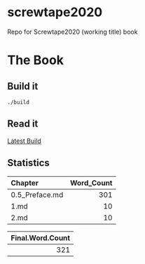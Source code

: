 
<!-- README.md is generated from README.Rmd. Please edit that file -->
screwtape2020
=============

<!-- badges: start -->
<!-- badges: end -->
Repo for Screwtape2020 (working title) book

The Book
========

Build it
--------

    ./build

Read it
-------

[Latest Build](book/final_book.md)

Statistics
----------

| Chapter         |  Word\_Count|
|:----------------|------------:|
| 0.5\_Preface.md |          301|
| 1.md            |           10|
| 2.md            |           10|

|  Final.Word.Count|
|-----------------:|
|               321|
